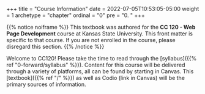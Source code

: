 +++
title = "Course Information"
date = 2022-07-05T10:53:05-05:00
weight = 1
archetype = "chapter"
ordinal = "0"
pre = "0. "
+++

{{% notice noiframe %}}
This textbook was authored for the **CC 120 - Web Page Development** course at Kansas State University.  This front matter is specific to that course.  If you are not enrolled in the course, please disregard this section.
{{% /notice %}}

Welcome to CC120! Please take the time to read through the [syllabus]({{% ref "0-forward/syllabus" %}}). Content for this course will be delivered through a variety of platforms, all can be found by starting in Canvas. This [textbook]({{% ref "/" %}}) as well as Codio (link in Canvas) will be the primary sources of information.